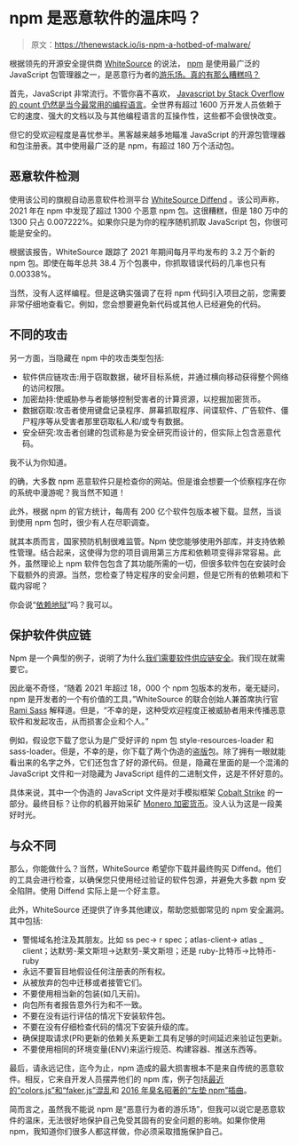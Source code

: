 # npm 是恶意软件的温床吗？

> 原文：<https://thenewstack.io/is-npm-a-hotbed-of-malware/>

根据领先的开源安全提供商 [WhiteSource](https://www.whitesourcesoftware.com/) 的说法， [npm](https://www.npmjs.com/) 是使用最广泛的 JavaScript 包管理器之一，是恶意行为者的[游乐场。真的有那么糟糕吗？](https://www.whitesourcesoftware.com/whitesource-npm-threat-report-for-javascript-package-registry/)

首先，JavaScript 非常流行。不管你喜不喜欢， [Javascript by Stack Overflow 的 count 仍然是当今最常用的编程语言](https://insights.stackoverflow.com/survey/2020#technology-programming-scripting-and-markup-languages)。全世界有超过 1600 万开发人员依赖于它的速度、强大的文档以及与其他编程语言的互操作性，这些都不会很快改变。

但它的受欢迎程度是喜忧参半。黑客越来越多地瞄准 JavaScript 的开源包管理器和包注册表。其中使用最广泛的是 npm，有超过 180 万个活动包。

## 恶意软件检测

使用该公司的旗舰自动恶意软件检测平台 [WhiteSource Diffend](https://www.whitesourcesoftware.com/resources/blog/welcome-to-whitesource-diffend/) 。该公司声称，2021 年在 npm 中发现了超过 1300 个恶意 npm 包。这很糟糕，但是 180 万中的 1300 只占 0.007222%。如果你只是为你的程序随机抓取 JavaScript 包，你很可能是安全的。

根据该报告，WhiteSource 跟踪了 2021 年期间每月平均发布的 3.2 万个新的 npm 包。即使在每年总共 38.4 万个包裹中，你抓取错误代码的几率也只有 0.00338%。

当然，没有人这样编程。但是这确实强调了在将 npm 代码引入项目之前，您需要非常仔细地查看它。例如，您会想要避免新代码或其他人已经避免的代码。

## 不同的攻击

另一方面，当隐藏在 npm 中的攻击类型包括:

*   软件供应链攻击:用于窃取数据，破坏目标系统，并通过横向移动获得整个网络的访问权限。
*   加密劫持:使威胁参与者能够控制受害者的计算资源，以挖掘加密货币。
*   数据窃取:攻击者使用键盘记录程序、屏幕抓取程序、间谍软件、广告软件、僵尸程序等从受害者那里窃取私人和/或专有数据。
*   安全研究:攻击者创建的包谎称是为安全研究而设计的，但实际上包含恶意代码。

我不认为你知道。

的确，大多数 npm 恶意软件只是检查你的网站。但是谁会想要一个侦察程序在你的系统中漫游呢？我当然不知道！

此外，根据 npm 的官方统计，每周有 200 亿个软件包版本被下载。显然，当谈到使用 npm 包时，很少有人在尽职调查。

就其本质而言，国家预防机制很难监管。Npm 使您能够使用外部库，并支持依赖性管理。结合起来，这使得为您的项目调用第三方库和依赖项变得非常容易。此外，虽然理论上 npm 软件包包含了其功能所需的一切，但很多软件包在安装时会下载额外的资源。当然，您检查了特定程序的安全问题，但是它所有的依赖项和下载内容呢？

你会说“[依赖地狱](https://searchitoperations.techtarget.com/definition/dependency-hell)”吗？我可以。

## 保护软件供应链

Npm 是一个典型的例子，说明了为什么[我们需要软件供应链安全](https://www.zdnet.com/article/securing-the-open-source-ecosystem-sboms-are-no-longer-optional/)。我们现在就需要它。

因此毫不奇怪，“随着 2021 年超过 18，000 个 npm 包版本的发布，毫无疑问，npm 是开发者的一个有价值的工具，”WhiteSource 的联合创始人兼首席执行官 [Rami Sass](https://www.linkedin.com/in/sassrami/?originalSubdomain=il) 解释道。但是，“不幸的是，这种受欢迎程度正被威胁者用来传播恶意软件和发起攻击，从而损害企业和个人。”

例如，假设您下载了您认为是广受好评的 npm 包 style-resources-loader 和 sass-loader。但是，不幸的是，你下载了两个伪造的[盗版](https://blog.loomly.com/brandjacking-definition/)包。除了拥有一眼就能看出来的名字之外，它们还包含了好的源代码。但是，隐藏在里面的是一个混淆的 JavaScript 文件和一对隐藏为 JavaScript 组件的二进制文件，这是不怀好意的。

具体来说，其中一个伪造的 JavaScript 文件是对手模拟框架 [Cobalt Strike](https://attack.mitre.org/software/S0154/) 的一部分。最终目标？让你的机器开始采矿 [Monero 加密货币](https://www.getmonero.org/)。没人认为这是一段美好时光。

## 与众不同

那么，你能做什么？当然，WhiteSource 希望你下载并最终购买 Diffend。他们的工具会进行检查，以确保您只使用经过验证的软件包源，并避免大多数 npm 安全陷阱。使用 Diffend 实际上是一个好主意。

此外，WhiteSource 还提供了许多其他建议，帮助您抵御常见的 npm 安全漏洞。其中包括:

*   警惕域名抢注及其朋友。比如 ss pec-> r spec；atlas-client-> atlas _ client；达默劳-莱文斯坦->达默劳-莱文斯坦；还是 ruby-比特币->比特币-ruby
*   永远不要盲目地假设任何注册表的所有权。
*   从被放弃的包中迁移或者接管它们。
*   不要使用相当新的包装(如几天前)。
*   向包所有者报告意外行为和不一致。
*   不要在没有运行评估的情况下安装软件包。
*   不要在没有仔细检查代码的情况下安装升级的库。
*   确保提取请求(PR)更新的依赖关系更新工具有足够的时间延迟来验证包更新。
*   不要使用相同的环境变量(ENV)来运行规范、构建容器、推送东西等。

最后，请永远记住，迄今为止，npm 造成的最大损害根本不是来自传统的恶意软件。相反，它来自开发人员摆弄他们的 npm 库，例子包括[最近的“colors.js”和“faker.js”混乱](https://www.zdnet.com/article/when-open-source-developers-go-bad)和 [2016 年臭名昭著的“左垫 npm”插曲](https://www.theregister.com/2016/03/23/npm_left_pad_chaos/)。

简而言之，虽然我不能说 npm 是“恶意行为者的游乐场”，但我可以说它是恶意软件的温床，无法很好地保护自己免受其固有的安全问题的影响。如果你使用 npm，我知道你们很多人都这样做，你必须采取措施保护自己。

<svg xmlns:xlink="http://www.w3.org/1999/xlink" viewBox="0 0 68 31" version="1.1"><title>Group</title> <desc>Created with Sketch.</desc></svg>
